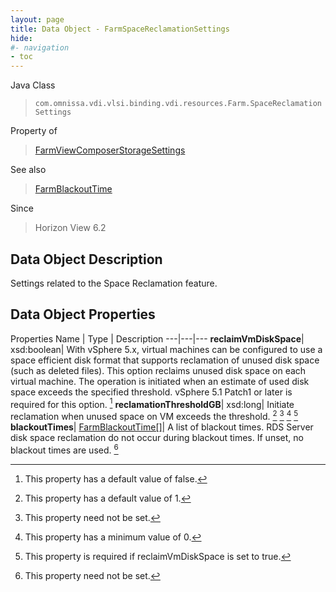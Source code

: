 ```yaml
---
layout: page
title: Data Object - FarmSpaceReclamationSettings
hide:
#- navigation
- toc
---
```






Java Class
> `com.omnissa.vdi.vlsi.binding.vdi.resources.Farm.SpaceReclamationSettings`

Property of
> [FarmViewComposerStorageSettings](vdi.resources.Farm.ViewComposerStorageSettings.md#field_detail)

See also
> [FarmBlackoutTime](vdi.resources.Farm.BlackoutTime.md)

Since
> Horizon View 6.2


## Data Object Description

Settings related to the Space Reclamation feature.

## Data Object Properties
Properties
Name |  Type |  Description
---|---|---
**reclaimVmDiskSpace**|  xsd:boolean|  With vSphere 5.x, virtual machines can be configured to use a space efficient disk format that supports reclamation of unused disk space (such as deleted files). This option reclaims unused disk space on each virtual machine. The operation is initiated when an estimate of used disk space exceeds the specified threshold. vSphere 5.1 Patch1 or later is required for this option. [^5]
**reclamationThresholdGB**|  xsd:long|  Initiate reclamation when unused space on VM exceeds the threshold. [^10] [^1] [^72] [^79]
**blackoutTimes**| [FarmBlackoutTime[]](vdi.resources.Farm.BlackoutTime.md)|  A list of blackout times. RDS Server disk space reclamation do not occur during blackout times. If unset, no blackout times are used. [^1]


 


[^1]: This property need not be set.
[^5]: This property has a default value of false.
[^10]: This property has a default value of 1.
[^72]: This property has a minimum value of 0.
[^79]: This property is required if reclaimVmDiskSpace is set to true.